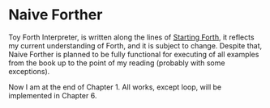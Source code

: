 # Naive Forther

 Toy Forth Interpreter, is written along the lines of [Starting Forth](https://www.forth.com/starting-forth/), it reflects my current understanding of Forth, and it is subject to change. Despite that, Naive Forther is planned to be fully functional for executing of all examples from the book up to the point of my reading (probably with some exceptions).


 Now I am at the end of Chapter 1. All works, except loop, will be implemented in Chapter 6.